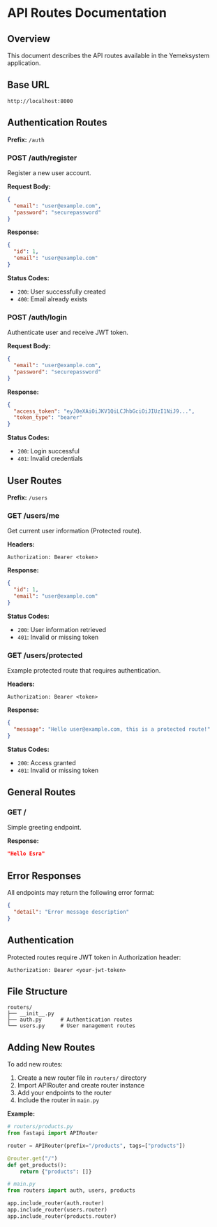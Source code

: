 # API Routes Documentation

## Overview
This document describes the API routes available in the Yemeksystem application.

## Base URL
```
http://localhost:8000
```

## Authentication Routes
**Prefix:** `/auth`

### POST /auth/register
Register a new user account.

**Request Body:**
```json
{
  "email": "user@example.com",
  "password": "securepassword"
}
```

**Response:**
```json
{
  "id": 1,
  "email": "user@example.com"
}
```

**Status Codes:**
- `200`: User successfully created
- `400`: Email already exists

### POST /auth/login
Authenticate user and receive JWT token.

**Request Body:**
```json
{
  "email": "user@example.com",
  "password": "securepassword"
}
```

**Response:**
```json
{
  "access_token": "eyJ0eXAiOiJKV1QiLCJhbGciOiJIUzI1NiJ9...",
  "token_type": "bearer"
}
```

**Status Codes:**
- `200`: Login successful
- `401`: Invalid credentials

## User Routes
**Prefix:** `/users`

### GET /users/me
Get current user information (Protected route).

**Headers:**
```
Authorization: Bearer <token>
```

**Response:**
```json
{
  "id": 1,
  "email": "user@example.com"
}
```

**Status Codes:**
- `200`: User information retrieved
- `401`: Invalid or missing token

### GET /users/protected
Example protected route that requires authentication.

**Headers:**
```
Authorization: Bearer <token>
```

**Response:**
```json
{
  "message": "Hello user@example.com, this is a protected route!"
}
```

**Status Codes:**
- `200`: Access granted
- `401`: Invalid or missing token

## General Routes

### GET /
Simple greeting endpoint.

**Response:**
```json
"Hello Esra"
```

## Error Responses
All endpoints may return the following error format:

```json
{
  "detail": "Error message description"
}
```

## Authentication
Protected routes require JWT token in Authorization header:
```
Authorization: Bearer <your-jwt-token>
```

## File Structure
```
routers/
├── __init__.py
├── auth.py      # Authentication routes
└── users.py     # User management routes
```

## Adding New Routes
To add new routes:

1. Create a new router file in `routers/` directory
2. Import APIRouter and create router instance
3. Add your endpoints to the router
4. Include the router in `main.py`

**Example:**
```python
# routers/products.py
from fastapi import APIRouter

router = APIRouter(prefix="/products", tags=["products"])

@router.get("/")
def get_products():
    return {"products": []}
```

```python
# main.py
from routers import auth, users, products

app.include_router(auth.router)
app.include_router(users.router)
app.include_router(products.router)
```